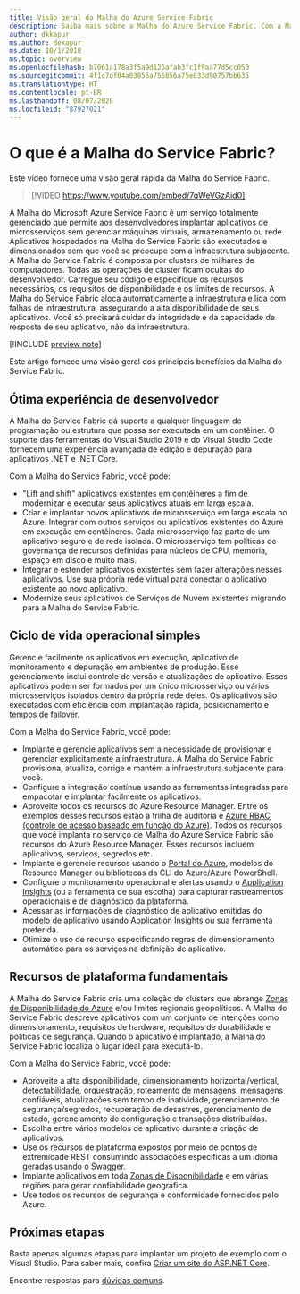 ```yaml
---
title: Visão geral da Malha do Azure Service Fabric
description: Saiba mais sobre a Malha do Azure Service Fabric. Com a Malha do Service Fabric, você pode implantar e dimensionar seu aplicativo sem se preocupar com as necessidades de infraestrutura dele.
author: dkkapur
ms.author: dekapur
ms.date: 10/1/2018
ms.topic: overview
ms.openlocfilehash: b7061a178a3f5a9d126afab3fc1f9aa77d5cc050
ms.sourcegitcommit: 4f1c7df04a03856a756856a75e033d90757bb635
ms.translationtype: HT
ms.contentlocale: pt-BR
ms.lasthandoff: 08/07/2020
ms.locfileid: "87927021"
---
```

# <a name="what-is-service-fabric-mesh"></a>O que é a Malha do Service Fabric?

Este vídeo fornece uma visão geral rápida da Malha do Service Fabric.
> [!VIDEO https://www.youtube.com/embed/7qWeVGzAid0]

A Malha do Microsoft Azure Service Fabric é um serviço totalmente gerenciado que permite aos desenvolvedores implantar aplicativos de microsserviços sem gerenciar máquinas virtuais, armazenamento ou rede. Aplicativos hospedados na Malha do Service Fabric são executados e dimensionados sem que você se preocupe com a infraestrutura subjacente.  A Malha do Service Fabric é composta por clusters de milhares de computadores.  Todas as operações de cluster ficam ocultas do desenvolvedor. Carregue seu código e especifique os recursos necessários, os requisitos de disponibilidade e os limites de recursos.  A Malha do Service Fabric aloca automaticamente a infraestrutura e lida com falhas de infraestrutura, assegurando a alta disponibilidade de seus aplicativos. Você só precisará cuidar da integridade e da capacidade de resposta de seu aplicativo, não da infraestrutura.  

[!INCLUDE [preview note](./includes/include-preview-note.md)]

Este artigo fornece uma visão geral dos principais benefícios da Malha do Service Fabric.

## <a name="great-developer-experience"></a>Ótima experiência de desenvolvedor

A Malha do Service Fabric dá suporte a qualquer linguagem de programação ou estrutura que possa ser executada em um contêiner. O suporte das ferramentas do Visual Studio 2019 e do Visual Studio Code fornecem uma experiência avançada de edição e depuração para aplicativos .NET e .NET Core. 

Com a Malha do Service Fabric, você pode:

- "Lift and shift" aplicativos existentes em contêineres a fim de modernizar e executar seus aplicativos atuais em larga escala.
- Criar e implantar novos aplicativos de microsserviço em larga escala no Azure.  Integrar com outros serviços ou aplicativos existentes do Azure em execução em contêineres. Cada microsserviço faz parte de um aplicativo seguro e de rede isolada. O microsserviço tem políticas de governança de recursos definidas para núcleos de CPU, memória, espaço em disco e muito mais.
- Integrar e estender aplicativos existentes sem fazer alterações nesses aplicativos. Use sua própria rede virtual para conectar o aplicativo existente ao novo aplicativo.  
- Modernize seus aplicativos de Serviços de Nuvem existentes migrando para a Malha do Service Fabric.  

## <a name="simple-operational-lifecycle"></a>Ciclo de vida operacional simples

Gerencie facilmente os aplicativos em execução, aplicativo de monitoramento e depuração em ambientes de produção. Esse gerenciamento inclui controle de versão e atualizações de aplicativo. Esses aplicativos podem ser formados por um único microsserviço ou vários microsserviços isolados dentro da própria rede deles. Os aplicativos são executados com eficiência com implantação rápida, posicionamento e tempos de failover.

Com a Malha do Service Fabric, você pode:

- Implante e gerencie aplicativos sem a necessidade de provisionar e gerenciar explicitamente a infraestrutura.  A Malha do Service Fabric provisiona, atualiza, corrige e mantém a infraestrutura subjacente para você.
- Configure a integração contínua usando as ferramentas integradas para empacotar e implantar facilmente os aplicativos.
- Aproveite todos os recursos do Azure Resource Manager. Entre os exemplos desses recursos estão a trilha de auditoria e [Azure RBAC (controle de acesso baseado em função do Azure)](../role-based-access-control/overview.md). Todos os recursos que você implanta no serviço de Malha do Azure Service Fabric são recursos do Azure Resource Manager. Esses recursos incluem aplicativos, serviços, segredos etc.
- Implante e gerencie recursos usando o [Portal do Azure](https://portal.azure.com), modelos do Resource Manager ou bibliotecas da CLI do Azure/Azure PowerShell.
- Configure o monitoramento operacional e alertas usando o [Application Insights](/azure/application-insights/) (ou a ferramenta de sua escolha) para capturar rastreamentos operacionais e de diagnóstico da plataforma.
- Acessar as informações de diagnóstico de aplicativo emitidas do modelo de aplicativo usando [Application Insights](/azure/application-insights/) ou sua ferramenta preferida.
- Otimize o uso de recurso especificando regras de dimensionamento automático para os serviços na definição de aplicativo.

## <a name="mission-critical-platform-capabilities"></a>Recursos de plataforma fundamentais

A Malha do Service Fabric cria uma coleção de clusters que abrange [Zonas de Disponibilidade do Azure](../availability-zones/az-overview.md) e/ou limites regionais geopolíticos. A Malha do Service Fabric descreve aplicativos com um conjunto de intenções como dimensionamento, requisitos de hardware, requisitos de durabilidade e políticas de segurança.  Quando o aplicativo é implantado, a Malha do Service Fabric localiza o lugar ideal para executá-lo.

Com a Malha do Service Fabric, você pode:

- Aproveite a alta disponibilidade, dimensionamento horizontal/vertical, detectabilidade, orquestração, roteamento de mensagens, mensagens confiáveis, atualizações sem tempo de inatividade, gerenciamento de segurança/segredos, recuperação de desastres, gerenciamento de estado, gerenciamento de configuração e transações distribuídas.
- Escolha entre vários modelos de aplicativo durante a criação de aplicativos.
- Use os recursos de plataforma expostos por meio de pontos de extremidade REST consumindo associações específicas a um idioma geradas usando o Swagger.
- Implante aplicativos em toda [Zonas de Disponibilidade](../availability-zones/az-overview.md) e em várias regiões para gerar confiabilidade geográfica.
- Use todos os recursos de segurança e conformidade fornecidos pelo Azure.

## <a name="next-steps"></a>Próximas etapas

Basta apenas algumas etapas para implantar um projeto de exemplo com o Visual Studio. Para saber mais, confira [Criar um site do ASP.NET Core](service-fabric-mesh-quickstart-dotnet-core.md). 

Encontre respostas para [dúvidas comuns](service-fabric-mesh-faq.md).


<!-- Links -->

[service-fabric-overview]: ../service-fabric/service-fabric-overview.md
